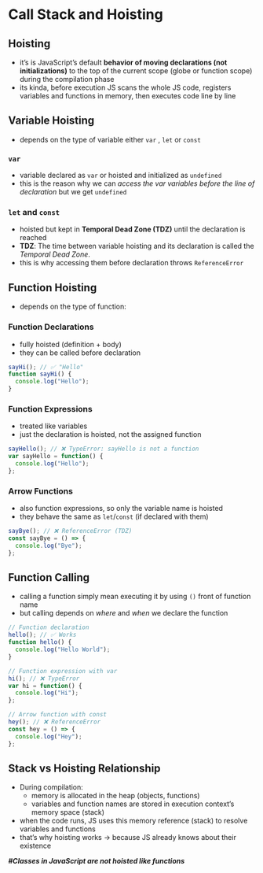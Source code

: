 # Call Stack and Hoisting

## Hoisting

- it’s is JavaScript’s default **behavior of moving declarations (not initializations)** to the top of the current scope (globe or function scope) during the compilation phase
- its kinda, before execution JS scans the whole JS code, registers variables and functions in memory, then executes code line by line

## Variable Hoisting

- depends on the type of variable either `var` , `let` or `const`

### `var`

- variable declared as `var` or hoisted and initialized as `undefined`
- this is the reason why we can *access the var variables before the line of declaration* but we get `undefined`

### `let` and `const`

- hoisted but kept in **Temporal Dead Zone (TDZ)** until the declaration is reached
- **TDZ**: The time between variable hoisting and its declaration is called the *Temporal Dead Zone*.
- this is why accessing them before declaration throws `ReferenceError`

## Function Hoisting

- depends on the type of function:

### Function Declarations

- fully hoisted (definition + body)
- they can be called before declaration

```jsx
sayHi(); // ✅ "Hello"
function sayHi() {
  console.log("Hello");
}
```

### Function Expressions

- treated like variables
- just the declaration is hoisted, not the assigned function

```jsx
sayHello(); // ❌ TypeError: sayHello is not a function
var sayHello = function() {
  console.log("Hello");
};
```

### Arrow Functions

- also function expressions, so only the variable name is hoisted
- they behave the same as `let`/`const` (if declared with them)

```jsx
sayBye(); // ❌ ReferenceError (TDZ)
const sayBye = () => {
  console.log("Bye");
};
```

## Function Calling

- calling a function simply mean executing it by using `()` front of function name
- but calling depends on *where* and *when* we declare  the function

```jsx
// Function declaration
hello(); // ✅ Works
function hello() {
  console.log("Hello World");
}

// Function expression with var
hi(); // ❌ TypeError
var hi = function() {
  console.log("Hi");
};

// Arrow function with const
hey(); // ❌ ReferenceError
const hey = () => {
  console.log("Hey");
};
```

## Stack vs Hoisting Relationship

- During compilation:
    - memory is allocated in the heap (objects, functions)
    - variables and function names are stored in execution context’s memory space (stack)
- when the code runs, JS uses this memory reference (stack) to resolve variables and functions
- that’s why hoisting works → because JS already knows about their existence

***#Classes in JavaScript are not hoisted like functions***